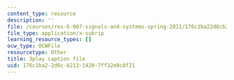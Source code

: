 ```yaml
---
content_type: resource
description: ''
file: /courses/res-6-007-signals-and-systems-spring-2011/176c1ba22d6cb21314207ff32e0c8f21_3UkGd3LK2NY.srt
file_type: application/x-subrip
learning_resource_types: []
ocw_type: OCWFile
resourcetype: Other
title: 3play caption file
uid: 176c1ba2-2d6c-b213-1420-7ff32e0c8f21
---
```

